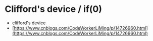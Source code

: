 # Clifford's device / if(0)

* clifford's device
* [https://www.cnblogs.com/CodeWorkerLiMing/p/14726960.html](https://www.cnblogs.com/CodeWorkerLiMing/p/14726960.html)
